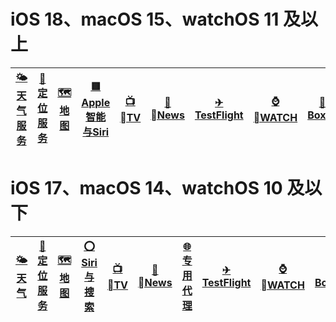 # iOS 18、macOS 15、watchOS 11 及以上
| [🌤<br>天气服务](./🌤-天气服务) | [📍<br>定位服务](./📍-定位服务) | [🗺️<br>地图](./🗺-地图) | [🟥<br>Apple智能与Siri](./🟥-Apple智能与Siri) | [📺<br>TV](./📺-TV) | [📰<br>News](./📰-News) | [✈<br>TestFlight](./✈-TestFlight) | [⌚️<br>WATCH](./⌚️-WATCH) | [🧰<br>BoxJs](./🧰-BoxJs) |
| :---: | :---: | :---: | :---: | :---: | :---: | :---: | :---: | :---: |

# iOS 17、macOS 14、watchOS 10 及以下
| [🌤<br>天气](./🌤-天气) | [📍<br>定位服务](./📍-定位服务) | [🗺️<br>地图](./🗺-地图) | [⭕<br>Siri与搜索](./⭕-Siri与搜索) | [📺<br>TV](./📺-TV) | [📰<br>News](./📰-News) | [🌐<br>专用代理](./🌐-专用代理) | [✈<br>TestFlight](./✈-TestFlight) | [⌚️<br>WATCH](./⌚️-WATCH) | [🧰<br>BoxJs](./🧰-BoxJs) |
| :---: | :---: | :---: | :---: | :---: | :---: | :---: | :---: | :---: | :---: |